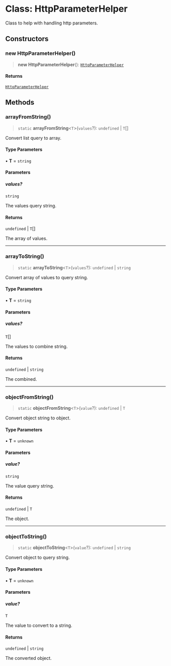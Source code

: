 # Class: HttpParameterHelper

Class to help with handling http parameters.

## Constructors

### new HttpParameterHelper()

> **new HttpParameterHelper**(): [`HttpParameterHelper`](HttpParameterHelper.md)

#### Returns

[`HttpParameterHelper`](HttpParameterHelper.md)

## Methods

### arrayFromString()

> `static` **arrayFromString**\<`T`\>(`values`?): `undefined` \| `T`[]

Convert list query to array.

#### Type Parameters

• **T** = `string`

#### Parameters

##### values?

`string`

The values query string.

#### Returns

`undefined` \| `T`[]

The array of values.

***

### arrayToString()

> `static` **arrayToString**\<`T`\>(`values`?): `undefined` \| `string`

Convert array of values to query string.

#### Type Parameters

• **T** = `string`

#### Parameters

##### values?

`T`[]

The values to combine string.

#### Returns

`undefined` \| `string`

The combined.

***

### objectFromString()

> `static` **objectFromString**\<`T`\>(`value`?): `undefined` \| `T`

Convert object string to object.

#### Type Parameters

• **T** = `unknown`

#### Parameters

##### value?

`string`

The value query string.

#### Returns

`undefined` \| `T`

The object.

***

### objectToString()

> `static` **objectToString**\<`T`\>(`value`?): `undefined` \| `string`

Convert object to query string.

#### Type Parameters

• **T** = `unknown`

#### Parameters

##### value?

`T`

The value to convert to a string.

#### Returns

`undefined` \| `string`

The converted object.
